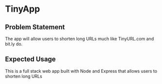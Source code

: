 # TinyApp

## Problem Statement

The app will allow users to shorten long URLs much like TinyURL.com and bit.ly do.

## Expected Usage

This is a full stack web app built with Node and Express that allows users to shorten long URLs

